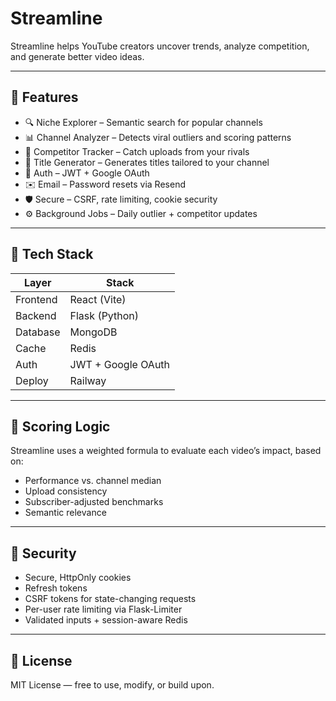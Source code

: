 # Streamline

Streamline helps YouTube creators uncover trends, analyze competition, and generate better video ideas.

---

## 🚀 Features

- 🔍 Niche Explorer – Semantic search for popular channels
- 📊 Channel Analyzer – Detects viral outliers and scoring patterns
- 🧠 Competitor Tracker – Catch uploads from your rivals
- 🧰 Title Generator – Generates titles tailored to your channel
- 🔐 Auth – JWT + Google OAuth
- ✉️ Email – Password resets via Resend
- 🛡️ Secure – CSRF, rate limiting, cookie security
- ⚙️ Background Jobs – Daily outlier + competitor updates

---

## 🧱 Tech Stack

| Layer  | Stack           |
|--------|------------------|
| Frontend | React (Vite)     |
| Backend | Flask (Python)   |
| Database | MongoDB          |
| Cache  | Redis            |
| Auth   | JWT + Google OAuth |
| Deploy | Railway          |

---

## 🧠 Scoring Logic

Streamline uses a weighted formula to evaluate each video’s impact, based on:

- Performance vs. channel median
- Upload consistency
- Subscriber-adjusted benchmarks
- Semantic relevance

---

## 🔐 Security

- Secure, HttpOnly cookies
- Refresh tokens
- CSRF tokens for state-changing requests
- Per-user rate limiting via Flask-Limiter
- Validated inputs + session-aware Redis

---

## 📃 License

MIT License — free to use, modify, or build upon.